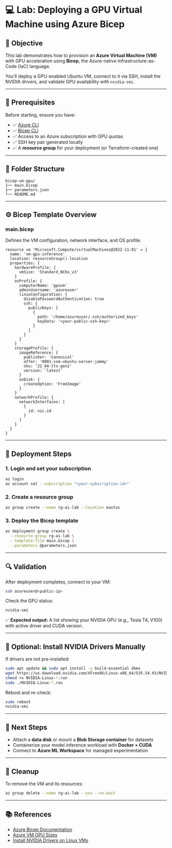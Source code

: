 # 💻 Lab: Deploying a GPU Virtual Machine using Azure Bicep

## 🎯 Objective
This lab demonstrates how to provision an **Azure Virtual Machine (VM)** with GPU acceleration using **Bicep**, the Azure-native Infrastructure-as-Code (IaC) language.

You’ll deploy a GPU-enabled Ubuntu VM, connect to it via SSH, install the NVIDIA drivers, and validate GPU availability with `nvidia-smi`.

---

## 🧰 Prerequisites
Before starting, ensure you have:

- ✅ [Azure CLI](https://learn.microsoft.com/en-us/cli/azure/install-azure-cli)
- ✅ [Bicep CLI](https://learn.microsoft.com/en-us/azure/azure-resource-manager/bicep/install)
- ✅ Access to an Azure subscription with GPU quotas
- ✅ SSH key pair generated locally
- ✅ A **resource group** for your deployment (or Terraform-created one)

---

## 📁 Folder Structure
```
bicep-vm-gpu/
├── main.bicep
├── parameters.json
└── README.md
```

---

## ⚙️ Bicep Template Overview

### main.bicep
Defines the VM configuration, network interface, and OS profile.

```bicep
resource vm 'Microsoft.Compute/virtualMachines@2022-11-01' = {
  name: 'vm-gpu-inference'
  location: resourceGroup().location
  properties: {
    hardwareProfile: {
      vmSize: 'Standard_NC6s_v3'
    }
    osProfile: {
      computerName: 'gpuvm'
      adminUsername: 'azureuser'
      linuxConfiguration: {
        disablePasswordAuthentication: true
        ssh: {
          publicKeys: [
            {
              path: '/home/azureuser/.ssh/authorized_keys'
              keyData: '<your-public-ssh-key>'
            }
          ]
        }
      }
    }
    storageProfile: {
      imageReference: {
        publisher: 'Canonical'
        offer: '0001-com-ubuntu-server-jammy'
        sku: '22_04-lts-gen2'
        version: 'latest'
      }
      osDisk: {
        createOption: 'FromImage'
      }
    }
    networkProfile: {
      networkInterfaces: [
        {
          id: nic.id
        }
      ]
    }
  }
}
```

---

## 🚀 Deployment Steps

### 1. Login and set your subscription
```bash
az login
az account set --subscription "<your-subscription-id>"
```

### 2. Create a resource group
```bash
az group create --name rg-ai-lab --location eastus
```

### 3. Deploy the Bicep template
```bash
az deployment group create \
  --resource-group rg-ai-lab \
  --template-file main.bicep \
  --parameters @parameters.json
```

---

## 🔍 Validation

After deployment completes, connect to your VM:
```bash
ssh azureuser@<public-ip>
```

Check the GPU status:
```bash
nvidia-smi
```

✅ **Expected output:** A list showing your NVIDIA GPU (e.g., Tesla T4, V100) with active driver and CUDA version.

---

## 🧠 Optional: Install NVIDIA Drivers Manually

If drivers are not pre-installed:
```bash
sudo apt update && sudo apt install -y build-essential dkms
wget https://us.download.nvidia.com/XFree86/Linux-x86_64/535.54.03/NVIDIA-Linux-x86_64-535.54.03.run
chmod +x NVIDIA-Linux-*.run
sudo ./NVIDIA-Linux-*.run
```

Reboot and re-check:
```bash
sudo reboot
nvidia-smi
```

---

## 🧪 Next Steps
- Attach a **data disk** or mount a **Blob Storage container** for datasets  
- Containerize your model inference workload with **Docker + CUDA**  
- Connect to **Azure ML Workspace** for managed experimentation

---

## 🧹 Cleanup
To remove the VM and its resources:
```bash
az group delete --name rg-ai-lab --yes --no-wait
```

---

## 📚 References
- [Azure Bicep Documentation](https://learn.microsoft.com/en-us/azure/azure-resource-manager/bicep/)
- [Azure VM GPU Sizes](https://learn.microsoft.com/en-us/azure/virtual-machines/sizes-gpu)
- [Install NVIDIA Drivers on Linux VMs](https://learn.microsoft.com/en-us/azure/virtual-machines/linux/n-series-driver-setup)


